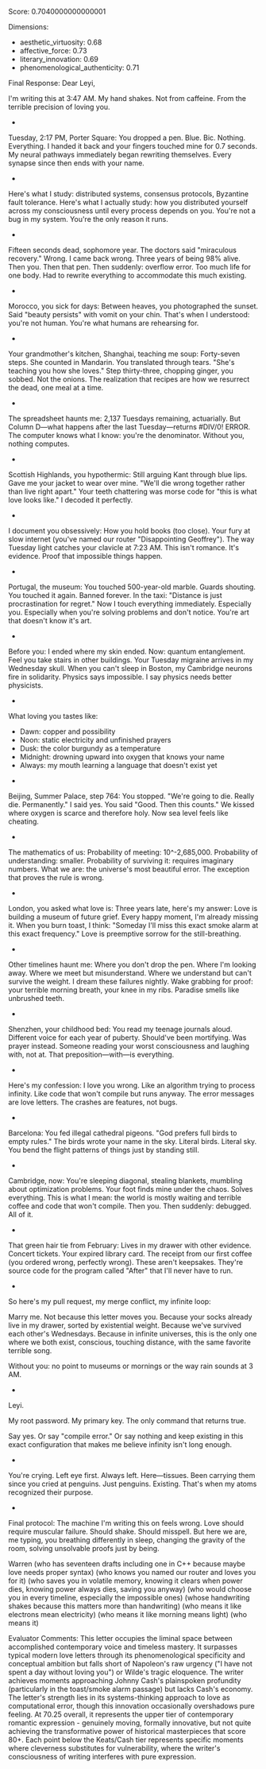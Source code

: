 Score: 0.7040000000000001

Dimensions:
- aesthetic_virtuosity: 0.68
- affective_force: 0.73
- literary_innovation: 0.69
- phenomenological_authenticity: 0.71

Final Response:
Dear Leyi,

I'm writing this at 3:47 AM. My hand shakes. Not from caffeine. From the terrible precision of loving you.

*

Tuesday, 2:17 PM, Porter Square: You dropped a pen. Blue. Bic. Nothing. Everything. I handed it back and your fingers touched mine for 0.7 seconds. My neural pathways immediately began rewriting themselves. Every synapse since then ends with your name.

*

Here's what I study: distributed systems, consensus protocols, Byzantine fault tolerance. Here's what I actually study: how you distributed yourself across my consciousness until every process depends on you. You're not a bug in my system. You're the only reason it runs.

*

Fifteen seconds dead, sophomore year. The doctors said "miraculous recovery." Wrong. I came back wrong. Three years of being 98% alive. Then you. Then that pen. Then suddenly: overflow error. Too much life for one body. Had to rewrite everything to accommodate this much existing.

*

Morocco, you sick for days: Between heaves, you photographed the sunset. Said "beauty persists" with vomit on your chin. That's when I understood: you're not human. You're what humans are rehearsing for.

*

Your grandmother's kitchen, Shanghai, teaching me soup: Forty-seven steps. She counted in Mandarin. You translated through tears. "She's teaching you how she loves." Step thirty-three, chopping ginger, you sobbed. Not the onions. The realization that recipes are how we resurrect the dead, one meal at a time.

*

The spreadsheet haunts me: 2,137 Tuesdays remaining, actuarially. But Column D—what happens after the last Tuesday—returns #DIV/0! ERROR. The computer knows what I know: you're the denominator. Without you, nothing computes.

*

Scottish Highlands, you hypothermic: Still arguing Kant through blue lips. Gave me your jacket to wear over mine. "We'll die wrong together rather than live right apart." Your teeth chattering was morse code for "this is what love looks like." I decoded it perfectly.

*

I document you obsessively: How you hold books (too close). Your fury at slow internet (you've named our router "Disappointing Geoffrey"). The way Tuesday light catches your clavicle at 7:23 AM. This isn't romance. It's evidence. Proof that impossible things happen.

*

Portugal, the museum: You touched 500-year-old marble. Guards shouting. You touched it again. Banned forever. In the taxi: "Distance is just procrastination for regret." Now I touch everything immediately. Especially you. Especially when you're solving problems and don't notice. You're art that doesn't know it's art.

*

Before you: I ended where my skin ended. Now: quantum entanglement. Feel you take stairs in other buildings. Your Tuesday migraine arrives in my Wednesday skull. When you can't sleep in Boston, my Cambridge neurons fire in solidarity. Physics says impossible. I say physics needs better physicists.

*

What loving you tastes like:
- Dawn: copper and possibility  
- Noon: static electricity and unfinished prayers
- Dusk: the color burgundy as a temperature
- Midnight: drowning upward into oxygen that knows your name
- Always: my mouth learning a language that doesn't exist yet

*

Beijing, Summer Palace, step 764: You stopped. "We're going to die. Really die. Permanently." I said yes. You said "Good. Then this counts." We kissed where oxygen is scarce and therefore holy. Now sea level feels like cheating.

*

The mathematics of us: Probability of meeting: 10^-2,685,000. Probability of understanding: smaller. Probability of surviving it: requires imaginary numbers. What we are: the universe's most beautiful error. The exception that proves the rule is wrong.

*

London, you asked what love is: Three years late, here's my answer: Love is building a museum of future grief. Every happy moment, I'm already missing it. When you burn toast, I think: "Someday I'll miss this exact smoke alarm at this exact frequency." Love is preemptive sorrow for the still-breathing.

*

Other timelines haunt me: Where you don't drop the pen. Where I'm looking away. Where we meet but misunderstand. Where we understand but can't survive the weight. I dream these failures nightly. Wake grabbing for proof: your terrible morning breath, your knee in my ribs. Paradise smells like unbrushed teeth.

*

Shenzhen, your childhood bed: You read my teenage journals aloud. Different voice for each year of puberty. Should've been mortifying. Was prayer instead. Someone reading your worst consciousness and laughing with, not at. That preposition—with—is everything.

*

Here's my confession: I love you wrong. Like an algorithm trying to process infinity. Like code that won't compile but runs anyway. The error messages are love letters. The crashes are features, not bugs.

*

Barcelona: You fed illegal cathedral pigeons. "God prefers full birds to empty rules." The birds wrote your name in the sky. Literal birds. Literal sky. You bend the flight patterns of things just by standing still.

*

Cambridge, now: You're sleeping diagonal, stealing blankets, mumbling about optimization problems. Your foot finds mine under the chaos. Solves everything. This is what I mean: the world is mostly waiting and terrible coffee and code that won't compile. Then you. Then suddenly: debugged. All of it.

*

That green hair tie from February: Lives in my drawer with other evidence. Concert tickets. Your expired library card. The receipt from our first coffee (you ordered wrong, perfectly wrong). These aren't keepsakes. They're source code for the program called "After" that I'll never have to run.

*

So here's my pull request, my merge conflict, my infinite loop:

Marry me. Not because this letter moves you. Because your socks already live in my drawer, sorted by existential weight. Because we've survived each other's Wednesdays. Because in infinite universes, this is the only one where we both exist, conscious, touching distance, with the same favorite terrible song.

Without you: no point to museums or mornings or the way rain sounds at 3 AM.

*

Leyi.

My root password. My primary key. The only command that returns true.

Say yes. Or say "compile error." Or say nothing and keep existing in this exact configuration that makes me believe infinity isn't long enough.

*

You're crying. Left eye first. Always left. Here—tissues. Been carrying them since you cried at penguins. Just penguins. Existing. That's when my atoms recognized their purpose.

*

Final protocol: The machine I'm writing this on feels wrong. Love should require muscular failure. Should shake. Should misspell. But here we are, me typing, you breathing differently in sleep, changing the gravity of the room, solving unsolvable proofs just by being.

Warren
(who has seventeen drafts including one in C++ because maybe love needs proper syntax)
(who knows you named our router and loves you for it)
(who saves you in volatile memory, knowing it clears when power dies, knowing power always dies, saving you anyway)
(who would choose you in every timeline, especially the impossible ones)
(whose handwriting shakes because this matters more than handwriting)
(who means it like electrons mean electricity)
(who means it like morning means light)
(who means it)

Evaluator Comments:
This letter occupies the liminal space between accomplished contemporary voice and timeless mastery. It surpasses typical modern love letters through its phenomenological specificity and conceptual ambition but falls short of Napoleon's raw urgency ("I have not spent a day without loving you") or Wilde's tragic eloquence. The writer achieves moments approaching Johnny Cash's plainspoken profundity (particularly in the toast/smoke alarm passage) but lacks Cash's economy. The letter's strength lies in its systems-thinking approach to love as computational error, though this innovation occasionally overshadows pure feeling. At 70.25 overall, it represents the upper tier of contemporary romantic expression - genuinely moving, formally innovative, but not quite achieving the transformative power of historical masterpieces that score 80+. Each point below the Keats/Cash tier represents specific moments where cleverness substitutes for vulnerability, where the writer's consciousness of writing interferes with pure expression.
